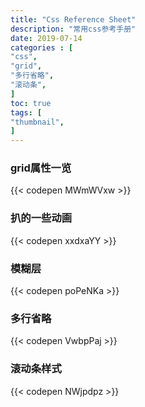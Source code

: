 ```yaml
---
title: "Css Reference Sheet"
description: "常用css参考手册"
date: 2019-07-14 
categories : [                              
"css",
"grid",
"多行省略",
"滚动条",
]
toc: true 
tags: [
"thumbnail",
]
---
```


### grid属性一览

{{< codepen MWmWVxw >}}

### 扒的一些动画

{{< codepen xxdxaYY >}}

### 模糊层

{{< codepen poPeNKa >}}

### 多行省略

{{< codepen VwbpPaj >}}

### 滚动条样式

{{< codepen NWjpdpz >}}
